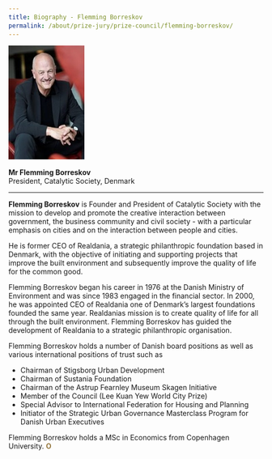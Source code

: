 ```yaml
---
title: Biography - Flemming Borreskov
permalink: /about/prize-jury/prize-council/flemming-borreskov/
---
```


<div style="width:150px"><img src="/images/jury/flemming-borreskov.jpg" alt="Flemming Borreskov" /></div>

**Mr Flemming Borreskov**<br>
President, Catalytic Society, Denmark

---

**Flemming Borreskov** is Founder and President of Catalytic Society with the mission to develop and promote the creative interaction between government, the business community and civil society - with a particular emphasis on cities and on the interaction between people and cities.

He is former CEO of Realdania, a strategic philanthropic foundation based in Denmark, with the objective of initiating and supporting projects that improve the built environment and subsequently improve the quality of life for the common good.

Flemming Borreskov began his career in 1976 at the Danish Ministry of Environment and was since 1983 engaged in the financial sector. In 2000, he was appointed CEO of Realdania one of Denmark’s largest foundations founded the same year. Realdanias mission is to create quality of life for all through the built environment. Flemming Borreskov has guided the development of Realdania to a strategic philanthropic organisation.

Flemming Borreskov holds a number of Danish board positions as well as various international positions of trust such as

- Chairman of Stigsborg Urban Development
- Chairman of Sustania Foundation
- Chairman of the Astrup Fearnley Museum Skagen Initiative
- Member of the Council (Lee Kuan Yew World City Prize)
- Special Advisor to International Federation for Housing and Planning
- Initiator of the Strategic Urban Governance Masterclass Program for Danish Urban Executives

Flemming Borreskov holds a MSc in Economics from Copenhagen University. **<font color="#967942">O</font>**
